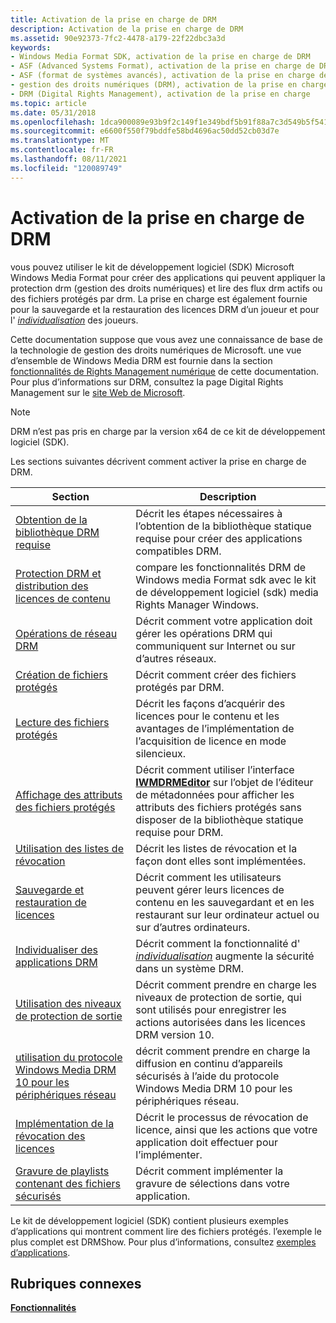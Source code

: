 ```yaml
---
title: Activation de la prise en charge de DRM
description: Activation de la prise en charge de DRM
ms.assetid: 90e92373-7fc2-4478-a179-22f22dbc3a3d
keywords:
- Windows Media Format SDK, activation de la prise en charge de DRM
- ASF (Advanced Systems Format), activation de la prise en charge de DRM
- ASF (format de systèmes avancés), activation de la prise en charge de DRM
- gestion des droits numériques (DRM), activation de la prise en charge
- DRM (Digital Rights Management), activation de la prise en charge
ms.topic: article
ms.date: 05/31/2018
ms.openlocfilehash: 1dca900089e93b9f2c149f1e349bdf5b91f88a7c3d549b5f54147839a8ed9296
ms.sourcegitcommit: e6600f550f79bddfe58bd4696ac50dd52cb03d7e
ms.translationtype: MT
ms.contentlocale: fr-FR
ms.lasthandoff: 08/11/2021
ms.locfileid: "120089749"
---
```

# <a name="enabling-drm-support"></a>Activation de la prise en charge de DRM

vous pouvez utiliser le kit de développement logiciel (SDK) Microsoft Windows Media Format pour créer des applications qui peuvent appliquer la protection drm (gestion des droits numériques) et lire des flux drm actifs ou des fichiers protégés par drm. La prise en charge est également fournie pour la sauvegarde et la restauration des licences DRM d’un joueur et pour l' [*individualisation*](wmformat-glossary.md) des joueurs.

Cette documentation suppose que vous avez une connaissance de base de la technologie de gestion des droits numériques de Microsoft. une vue d’ensemble de Windows Media DRM est fournie dans la section [fonctionnalités de Rights Management numérique](digital-rights-management-features.md) de cette documentation. Pour plus d’informations sur DRM, consultez la page Digital Rights Management sur le [site Web de Microsoft](https://windows.microsoft.com/windows/products/windows-media).

> [!Note]  
> DRM n’est pas pris en charge par la version x64 de ce kit de développement logiciel (SDK).

 

Les sections suivantes décrivent comment activer la prise en charge de DRM.



| Section                                                                                                                        | Description                                                                                                                                                                                     |
|--------------------------------------------------------------------------------------------------------------------------------|-------------------------------------------------------------------------------------------------------------------------------------------------------------------------------------------------|
| [Obtention de la bibliothèque DRM requise](obtaining-the-required-drm-library.md)                                                   | Décrit les étapes nécessaires à l’obtention de la bibliothèque statique requise pour créer des applications compatibles DRM.                                                                               |
| [Protection DRM et distribution des licences de contenu](drm-protection-and-content-license-distribution.md)                         | compare les fonctionnalités DRM de Windows media Format sdk avec le kit de développement logiciel (sdk) media Rights Manager Windows.                                                                                        |
| [Opérations de réseau DRM](drm-network-operations.md)                                                                           | Décrit comment votre application doit gérer les opérations DRM qui communiquent sur Internet ou sur d’autres réseaux.                                                                          |
| [Création de fichiers protégés](creating-protected-files.md)                                                                       | Décrit comment créer des fichiers protégés par DRM.                                                                                                                                                    |
| [Lecture des fichiers protégés](reading-protected-files.md)                                                                         | Décrit les façons d’acquérir des licences pour le contenu et les avantages de l’implémentation de l’acquisition de licence en mode silencieux.                                                                                     |
| [Affichage des attributs des fichiers protégés](viewing-attributes-of-protected-files.md)                                             | Décrit comment utiliser l’interface [**IWMDRMEditor**](/previous-versions/windows/desktop/api/wmsdkidl/nn-wmsdkidl-iwmdrmeditor) sur l’objet de l’éditeur de métadonnées pour afficher les attributs des fichiers protégés sans disposer de la bibliothèque statique requise pour DRM. |
| [Utilisation des listes de révocation](working-with-revocation-lists.md)                                                             | Décrit les listes de révocation et la façon dont elles sont implémentées.                                                                                                                                        |
| [Sauvegarde et restauration de licences](backing-up-and-restoring-licenses.md)                                                     | Décrit comment les utilisateurs peuvent gérer leurs licences de contenu en les sauvegardant et en les restaurant sur leur ordinateur actuel ou sur d’autres ordinateurs.                                                         |
| [Individualiser des applications DRM](individualizing-drm-applications.md)                                                       | Décrit comment la fonctionnalité d' [*individualisation*](wmformat-glossary.md) augmente la sécurité dans un système DRM.                                                           |
| [Utilisation des niveaux de protection de sortie](working-with-output-protection-levels.md)                                             | Décrit comment prendre en charge les niveaux de protection de sortie, qui sont utilisés pour enregistrer les actions autorisées dans les licences DRM version 10.                                                                         |
| [utilisation du protocole Windows Media DRM 10 pour les périphériques réseau](using-the-windows-media-drm-10-for-network-devices-protocol.md) | décrit comment prendre en charge la diffusion en continu d’appareils sécurisés à l’aide du protocole Windows Media DRM 10 pour les périphériques réseau.                                                                                |
| [Implémentation de la révocation des licences](implementing-license-revocation.md)                                                         | Décrit le processus de révocation de licence, ainsi que les actions que votre application doit effectuer pour l’implémenter.                                                                                        |
| [Gravure de playlists contenant des fichiers sécurisés](burning-playlists-that-contain-secure-files.md)                                 | Décrit comment implémenter la gravure de sélections dans votre application.                                                                                                                                |



 

Le kit de développement logiciel (SDK) contient plusieurs exemples d’applications qui montrent comment lire des fichiers protégés. l’exemple le plus complet est DRMShow. Pour plus d’informations, consultez [exemples d’applications](sample-applications.md).

## <a name="related-topics"></a>Rubriques connexes

<dl> <dt>

[**Fonctionnalités**](features.md)
</dt> </dl>

 

 




